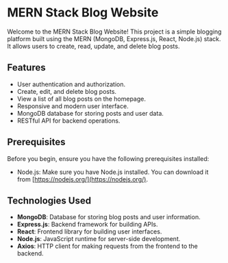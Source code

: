 # MERN Stack Blog Website

Welcome to the MERN Stack Blog Website! This project is a simple blogging platform built using the MERN (MongoDB, Express.js, React, Node.js) stack. It allows users to create, read, update, and delete blog posts.

## Features

- User authentication and authorization.
- Create, edit, and delete blog posts.
- View a list of all blog posts on the homepage.
- Responsive and modern user interface.
- MongoDB database for storing posts and user data.
- RESTful API for backend operations.

## Prerequisites

Before you begin, ensure you have the following prerequisites installed:

- Node.js: Make sure you have Node.js installed. You can download it from [https://nodejs.org/](https://nodejs.org/).

## Technologies Used

- **MongoDB**: Database for storing blog posts and user information.
- **Express.js**: Backend framework for building APIs.
- **React**: Frontend library for building user interfaces.
- **Node.js**: JavaScript runtime for server-side development.
- **Axios**: HTTP client for making requests from the frontend to the backend.
